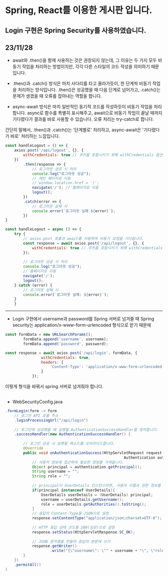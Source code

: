 # Spring, React를 이용한 게시판 입니다.
## Login 구현은 Spring Security를 사용하였습니다.
## 23/11/28
- await와 .then()을 함께 사용하는 것은 권장되지 않는데, 그 이유는 두 가지 모두 비동기 작업을 처리하는 방법이지만, 각각 다른 스타일의 코드 작성을 의미하기 때문입니다.

- .then()과 .catch() 방식은 마치 사다리를 타고 올라가듯이, 한 단계씩 비동기 작업을 처리하는 방식입니다. .then()은 성공했을 때 다음 단계로 넘어가고, .catch()는 문제가 생겼을 때 오류를 잡아내는 역할을 합니다.
- async-await 방식은 마치 일반적인 동기적 코드를 작성하듯이 비동기 작업을 처리합니다. async로 함수를 특별히 표시해주고, await으로 비동기 작업이 끝날 때까지 기다렸다가 결과를 바로 사용할 수 있습니다. 오류 처리는 try-catch로 합니다.

간단히 말해서, .then()과 .catch()는 '단계별로' 처리하고, async-await은 '기다렸다가 바로' 처리하는 느낌입니다.
```js
const handleLogout = () => {
    axios.post('/api/logout', {}, {
        withCredentials: true // 쿠키를 포함시키기 위해 withCredentials 옵션을 true 설정
    })
        .then(response => {
            // 로그아웃 성공 시 처리
            console.log("로그아웃 성공");
            // 메인 페이지로 이동
            // window.location.href = '/';
            navigate('/'); // 홈페이지로 이동
            logout();
        })
        .catch(error => {
            // 로그아웃 실패 시
            console.error(`로그아웃 실패 ${error}`);
        })
}
```
```js
const handleLogout = async () => {
    try {
        // axios.post 호출과 await를 사용하여 비동기 요청을 기다립니다.
        const response = await axios.post('/api/logout', {}, {
            withCredentials: true // 쿠키를 포함시키기 위해 withCredentials 옵션을 true로 설정합니다.
        });
    
        // 로그아웃 성공 시 처리
        console.log("로그아웃 성공");
        // 홈페이지로 이동
        navigate('/');
        logout();
    } catch (error) {
        // 로그아웃 실패 시
        console.error(`로그아웃 실패: ${error}`);
    }
    }
```
---

- Login 구현에서 username과 password를 Spring 서버로 넘겨줄 때 Spring security는 application/x-www-form-urlencoded 형식으로 받기 때문에 
```js
const formData = new URLSearchParams();
        formData.append('username', username);
        formData.append('password', password);
```
```js
const response = await axios.post('/api/login', formData, {
                withCredentials: true,
                headers: {
                    'Content-Type': 'application/x-www-form-urlencoded'
                }
            });
```
이렇게 형식을 바꿔서 spring 서버로 넘겨줘야 합니다.
<br/><br/>
- WebSecurityConfig.java
```java
.formLogin(form -> form
    // 로그인 API 호출 주소
    .loginProcessingUrl("/api/login")
    
    // 로그인에 성공했을 때 실행될 AuthenticationSuccessHandler를 정의합니다.
    .successHandler(new AuthenticationSuccessHandler() {
    
        // 로그인 성공 시 실행될 메소드를 오버라이드합니다.
        @Override
        public void onAuthenticationSuccess(HttpServletRequest request, HttpServletResponse response,
                                                     Authentication authentication) throws IOException, ServletException {
            // 사용자 정보에 접근하여 필요한 정보를 가져옵니다.
            Object principal = authentication.getPrincipal();
            String username = "";
            String role = "";
    
            // principal이 UserDetails 인스턴스라면, 사용자 이름과 권한 정보를 가져옵니다.
            if(principal instanceof UserDetails){
                UserDetails userDetails = (UserDetails) principal;
                username = userDetails.getUsername();
                role = userDetails.getAuthorities().toString();
            }
            // 응답의 Content-Type을 JSON으로 설정
            response.setContentType("application/json;charset=UTF-8");
    
            // HTTP 응답 상태 코드를 200(성공)으로 설정
            response.setStatus(HttpServletResponse.SC_OK);
    
            // JSON 문자열을 만들어 응답의 본문에 쓰기
            response.getWriter()
                    .write("{\"username\": \"" + username + "\", \"role\": \"" + role + "\"}");
        }
    })
    .permitAll()
)
```
